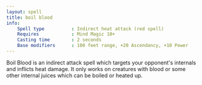 ```yaml
---
layout: spell
title: boil blood
info:
    Spell type          : Indirect heat attack (red spell)
    Requires            : Mind Magic 10+
    Casting time        : 2 seconds
    Base modifiers      : 100 feet range, +20 Ascendancy, +10 Power
---
```


Boil Blood is an indirect attack spell which targets your opponent's internals
and inflicts heat damage.  It only works on creatures with blood or some other 
internal juices which can be boiled or heated up.
